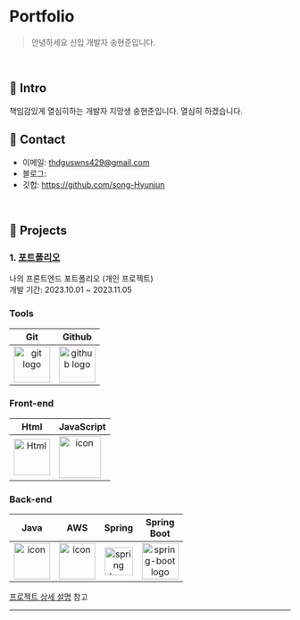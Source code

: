 # Portfolio
> 안녕하세요 신입 개발자 송현준입니다.
</br>

## :pushpin: Intro
책임감있게 열심히하는 개발자 지망생 송현준입니다.
열심히 하겠습니다.
</br>

## :pushpin: Contact
- 이메일: thdguswns429@gmail.com
- 블로그: 
- 깃헙: https://github.com/song-Hyunjun

</br>

## :pushpin: Projects
### 1. [포트폴리오](https://github.com/pyth1007/Dolbom)
나의 프론트엔드 포트폴리오 (개인 프로젝트)  
개발 기간: 2023.10.01 ~ 2023.11.05  
  

### Tools
| Git | Github |
| :---: | :---: |
| <img alt="git logo" src="https://git-scm.com/images/logos/downloads/Git-Icon-1788C.svg" width="65" height="65" > | <img alt="github logo" src="https://techstack-generator.vercel.app/github-icon.svg" width="65" height="65"> |


### Front-end
| Html | JavaScript |
| :---: | :---: |
| <img alt="Html" src ="https://upload.wikimedia.org/wikipedia/commons/thumb/6/61/HTML5_logo_and_wordmark.svg/440px-HTML5_logo_and_wordmark.svg.png" width="65" height="65" /> | <div style="display: flex; align-items: flex-start;"><img src="https://techstack-generator.vercel.app/js-icon.svg" alt="icon" width="75" height="75" /></div> | <div style="display: flex; align-items: flex-start;">

### Back-end
| Java | AWS | Spring | Spring<br>Boot |
| :---: | :---: | :---: | :---: |
| <div style="display: flex; align-items: flex-start;"><img src="https://techstack-generator.vercel.app/java-icon.svg" alt="icon" width="65" height="65" /></div> | <div style="display: flex; align-items: flex-start;"><img src="https://techstack-generator.vercel.app/aws-icon.svg" alt="icon" width="65" height="65" /></div> | <img alt="spring logo" src="https://www.vectorlogo.zone/logos/springio/springio-icon.svg" height="50" width="50" > | <img alt="spring-boot logo" src="https://t1.daumcdn.net/cfile/tistory/27034D4F58E660F616" width="65" height="65" > |



[프로젝트 상세 설명](https://github.com/pyth1007/Dolbom) 참고

---
